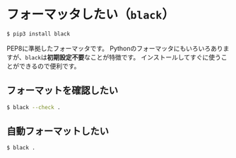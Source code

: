 # フォーマッタしたい（``black``）

```bash
$ pip3 install black
```

PEP8に準拠したフォーマッタです。
Pythonのフォーマッタにもいろいろありますが、``black``は**初期設定不要**なことが特徴です。
インストールしてすぐに使うことができるので便利です。

## フォーマットを確認したい

```bash
$ black --check .
```

## 自動フォーマットしたい

```bash
$ black .
```
